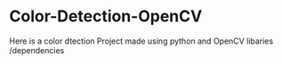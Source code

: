 # Color-Detection-OpenCV
Here is a color dtection Project made using python and OpenCV libaries /dependencies
